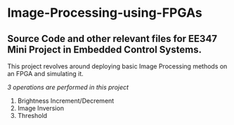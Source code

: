 # Image-Processing-using-FPGAs
## Source Code and other relevant files for EE347 Mini Project in Embedded Control Systems. 
This project revolves around deploying basic Image Processing methods on an FPGA and simulating it.

*3 operations are performed in this project*
1. Brightness Increment/Decrement
2. Image Inversion
3. Threshold


